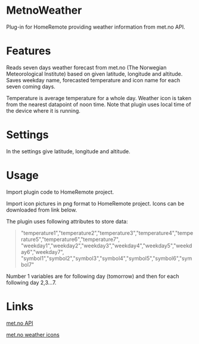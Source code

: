 # MetnoWeather
Plug-in for HomeRemote providing weather information from met.no API.

# Features
Reads seven days weather forecast from met.no (The Norwegian Meteorological Institute) based on given latitude, longitude and altitude. Saves weekday name, forecasted temperature and icon name for each seven coming days.

Temperature is average temperature for a whole day. Weather icon is taken from the nearest datapoint of noon time. Note that plugin uses local time of the device where it is running.

# Settings

In the settings give latitude, longitude and altitude.

# Usage
Import plugin code to HomeRemote project.

Import icon pictures in png format to HomeRemote project. Icons can be downloaded from link below.

The plugin uses following attributes to store data:
>    "temperature1","temperature2","temperature3","temperature4","temperature5","temperature6","temperature7",
>    "weekday1","weekday2","weekday3","weekday4","weekday5","weekday6","weekday7",
>    "symbol1","symbol2","symbol3","symbol4","symbol5","symbol6","symbol7"

Number 1 variables are for following day (tomorrow) and then for each following day 2,3...7.

# Links

[met.no API](https://api.met.no/)

[met.no weather icons](https://api.met.no/weatherapi/weathericon/2.0/documentation)

